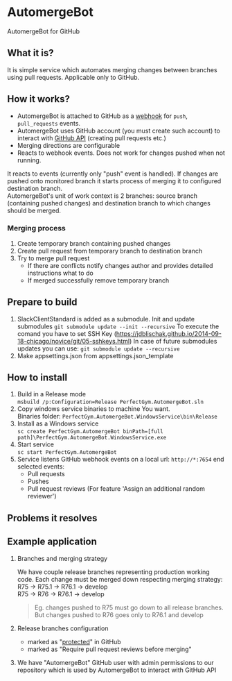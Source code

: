# AutomergeBot
AutomergeBot for GitHub

## What it is?
It is simple service which automates merging changes between branches using pull requests.
Applicable only to GitHub.

## How it works?
- AutomergeBot is attached to GitHub as a [webhook](https://developer.github.com/webhooks/) for `push`, `pull_requests` events.
- AutomergeBot uses GitHub account (you must create such account) to interact with [GitHub API](https://developer.github.com/v3/) (creating pull requests etc.)
- Merging directions are configurable
- Reacts to webhook events. Does not work for changes pushed when not running.

It reacts to events (currently only "push" event is handled).
If changes are pushed onto monitored branch it starts process of merging it to configured destination branch.  
AutomergeBot's unit of work context is 2 branches: source branch (containing pushed changes) and destination branch to which changes should be merged.

### Merging process
1. Create temporary branch containing pushed changes
2. Create pull request from temporary branch to destination branch
3. Try to merge pull request
   - If there are conflicts notify changes author and provides detailed instructions what to do
   - If merged successfully remove temporary branch
   
## Prepare to build
1. SlackClientStandard is added as a submodule.
   Init and update submodules
   `git submodule update --init --recursive`
   To execute the comand you have to set SSH Key
   (https://jdblischak.github.io/2014-09-18-chicago/novice/git/05-sshkeys.html)
   In case of future submodules updates you can use:
   `git submodule update --recursive`
2. Make appsettings.json from appsettings.json_template
   
## How to install
1. Build in a Release mode  
   `msbuild /p:Configuration=Release PerfectGym.AutomergeBot.sln`
2. Copy windows service binaries to machine You want.  
   Binaries folder: `PerfectGym.AutomergeBot.WindowsService\bin\Release`
3. Install as a Windows service  
   `sc create PerfectGym.AutomergeBot binPath=[full path]\PerfectGym.AutomergeBot.WindowsService.exe`
4. Start service   
  `sc start PerfectGym.AutomergeBot`
5. Service listens GitHub webhook events on a local url: `http://*:7654` end selected events:
   - Pull requests
   - Pushes
   - Pull request reviews (For feature 'Assign an additional random reviewer')

## Problems it resolves


## Example application

1. Branches and merging strategy
  
   We have couple release branches representing production working code. Each change must be merged down respecting merging strategy:  
   R75 -> R75.1 -> R76.1 -> develop   
   R75 -> R76 -> R76.1 -> develop
   >Eg. changes pushed to R75 must go down to all release branches. But changes pushed to R76 goes only to R76.1 and develop
   
2. Release branches configuration
   - marked as "[protected](https://help.github.com/articles/about-protected-branches/)" in GitHub
   - marked as "Require pull request reviews before merging" 

3. We have "AutomergeBot" GitHub user with admin permissions to our repository which is used by AutomergeBot to interact with GitHub API

